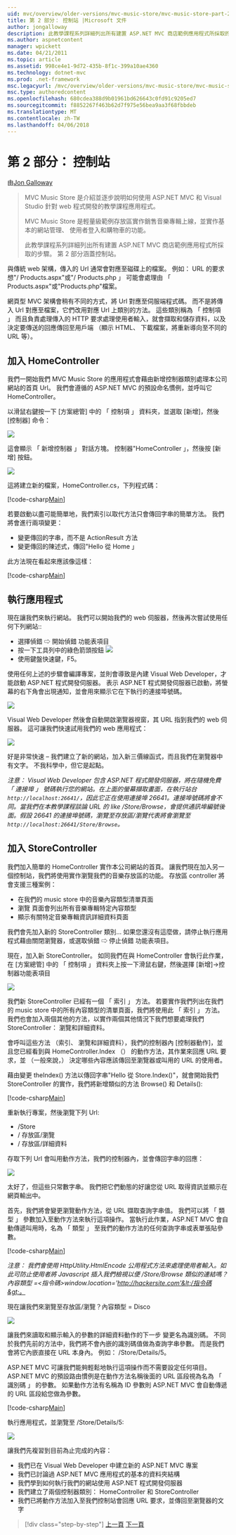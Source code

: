 ```yaml
---
uid: mvc/overview/older-versions/mvc-music-store/mvc-music-store-part-2
title: 第 2 部分： 控制站 |Microsoft 文件
author: jongalloway
description: 此教學課程系列詳細列出所有建置 ASP.NET MVC 商店範例應用程式所採取的步驟。 第 2 部分涵蓋控制站。
ms.author: aspnetcontent
manager: wpickett
ms.date: 04/21/2011
ms.topic: article
ms.assetid: 998ce4e1-9d72-435b-8f1c-399a10ae4360
ms.technology: dotnet-mvc
ms.prod: .net-framework
msc.legacyurl: /mvc/overview/older-versions/mvc-music-store/mvc-music-store-part-2
msc.type: authoredcontent
ms.openlocfilehash: 680cdea388d9b01961bd626643c0fd91c9205ed7
ms.sourcegitcommit: f8852267f463b62d7f975e56bea9aa3f68fbbdeb
ms.translationtype: MT
ms.contentlocale: zh-TW
ms.lasthandoff: 04/06/2018
---
```

<a name="part-2-controllers"></a>第 2 部分： 控制站
====================
由[Jon Galloway](https://github.com/jongalloway)

> MVC Music Store 是介紹並逐步說明如何使用 ASP.NET MVC 和 Visual Studio 針對 web 程式開發的教學課程應用程式。  
>   
> MVC Music Store 是輕量級範例存放區實作銷售音樂專輯上線，並實作基本的網站管理、 使用者登入和購物車的功能。  
>   
> 此教學課程系列詳細列出所有建置 ASP.NET MVC 商店範例應用程式所採取的步驟。 第 2 部分涵蓋控制站。


與傳統 web 架構，傳入的 Url 通常會對應至磁碟上的檔案。 例如： URL 的要求想"/ Products.aspx"或"/ Products.php 」 可能會處理由 「 Products.aspx"或"Products.php"檔案。

網頁型 MVC 架構會稍有不同的方式，將 Url 對應至伺服端程式碼。 而不是將傳入 Url 對應至檔案，它們改用對應 Url 上類別的方法。 這些類別稱為 「 控制項 」 而且負責處理傳入的 HTTP 要求處理使用者輸入，就會擷取和儲存資料，以及決定要傳送的回應傳回至用戶端 （顯示 HTML、 下載檔案，將重新導向至不同的URL 等）。

## <a name="adding-a-homecontroller"></a>加入 HomeController

我們一開始我們 MVC Music Store 的應用程式會藉由新增控制器類別處理本公司網站的首頁 Url。 我們會遵循的 ASP.NET MVC 的預設命名慣例，並呼叫它 HomeController。

以滑鼠右鍵按一下 [方案總管] 中的 「 控制項 」 資料夾，並選取 [新增]，然後 [控制器] 命令：

![](mvc-music-store-part-2/_static/image1.jpg)

這會顯示 「 新增控制器 」 對話方塊。 控制器"HomeController 」，然後按 [新增] 按鈕。

![](mvc-music-store-part-2/_static/image1.png)

這將建立新的檔案，HomeController.cs，下列程式碼：

[!code-csharp[Main](mvc-music-store-part-2/samples/sample1.cs)]

若要啟動以盡可能簡單地，我們索引以取代方法只會傳回字串的簡單方法。 我們將會進行兩項變更：

- 變更傳回的字串，而不是 ActionResult 方法
- 變更傳回的陳述式，傳回"Hello 從 Home 」

此方法現在看起來應該像這樣：

[!code-csharp[Main](mvc-music-store-part-2/samples/sample2.cs)]

## <a name="running-the-application"></a>執行應用程式

現在讓我們來執行網站。 我們可以開始我們的 web 伺服器，然後再次嘗試使用任何下列網站::

- 選擇偵錯 ⇨ 開始偵錯 功能表項目
- 按一下工具列中的綠色箭頭按鈕 ![](mvc-music-store-part-2/_static/image2.jpg)
- 使用鍵盤快速鍵，F5。

使用任何上述的步驟會編譯專案，並則會導致是內建 Visual Web Developer，才能啟動 ASP.NET 程式開發伺服器。 表示 ASP.NET 程式開發伺服器已啟動，將螢幕的右下角會出現通知，並會用來顯示它在下執行的連接埠號碼。

![](mvc-music-store-part-2/_static/image2.png)

Visual Web Developer 然後會自動開啟瀏覽器視窗，其 URL 指到我們的 web 伺服器。 這可讓我們快速試用我們的 web 應用程式：

![](mvc-music-store-part-2/_static/image3.png)

好是非常快速 – 我們建立了新的網站，加入新三價線函式，而且我們在瀏覽器中有文字。 不我科學中，但它是起點。

*注意： Visual Web Developer 包含 ASP.NET 程式開發伺服器，將在隨機免費 「 連接埠 」 號碼執行您的網站。在上面的螢幕擷取畫面，在執行站台`http://localhost:26641/`，因此它正在使用連接埠 26641。連接埠號碼將會不同。當我們在本教學課程談論 URL 的 like /Store/Browse，會提供通訊埠編號後面。假設 26641 的連接埠號碼，瀏覽至存放區/瀏覽代表將會瀏覽至`http://localhost:26641/Store/Browse`。*

## <a name="adding-a-storecontroller"></a>加入 StoreController

我們加入簡單的 HomeController 實作本公司網站的首頁。 讓我們現在加入另一個控制站，我們將使用實作瀏覽我們的音樂存放區的功能。 存放區 controller 將會支援三種案例：

- 在我們的 music store 中的音樂內容類型清單頁面
- 瀏覽 頁面會列出所有音樂專輯特定內容類型
- 顯示有關特定音樂專輯資訊詳細資料頁面

我們會先加入新的 StoreController 類別... 如果您還沒有這麼做，請停止執行應用程式藉由關閉瀏覽器，或選取偵錯 ⇨ 停止偵錯 功能表項目。

現在，加入新 StoreController。 如同我們在與 HomeController 會執行此作業，在 [方案總管] 中的 「 控制項 」 資料夾上按一下滑鼠右鍵，然後選擇 [新增]-&gt;控制器功能表項目

![](mvc-music-store-part-2/_static/image4.png)

我們新 StoreController 已經有一個 「 索引 」 方法。 若要實作我們列出在我們的 music store 中的所有內容類型的清單頁面，我們將使用此 「 索引 」 方法。 我們也會加入兩個其他的方法，以實作兩個其他情況下我們想要處理我們 StoreController： 瀏覽和詳細資料。

會呼叫這些方法 （索引、 瀏覽和詳細資料），我們的控制器內 [控制器動作]，並且您已經看到與 HomeController.Index （） 的動作方法，其作業來回應 URL 要求，並 （一般來說，） 決定哪些內容應該傳回至瀏覽器或叫用的 URL 的使用者。

藉由變更 theIndex() 方法以傳回字串"Hello 從 Store.Index()"，就會開始我們 StoreController 的實作，我們將新增類似的方法 Browse() 和 Details():

[!code-csharp[Main](mvc-music-store-part-2/samples/sample3.cs)]

重新執行專案，然後瀏覽下列 Url:

- /Store
- / 存放區/瀏覽
- / 存放區/詳細資料

存取下列 Url 會叫用動作方法，我們的控制器內，並會傳回字串的回應：

![](mvc-music-store-part-2/_static/image5.png)

太好了，但這些只常數字串。 我們把它們動態的好讓您從 URL 取得資訊並顯示在網頁輸出中。

首先，我們將會變更瀏覽動作方法，從 URL 擷取查詢字串值。 我們可以將 「 類型 」 參數加入至動作方法來執行這項操作。 當執行此作業，ASP.NET MVC 會自動傳遞叫用時，名為 「 類型 」 至我們的動作方法的任何查詢字串或表單張貼參數。

[!code-csharp[Main](mvc-music-store-part-2/samples/sample4.cs)]

*注意： 我們會使用 HttpUtility.HtmlEncode 公用程式方法來處理使用者輸入。如此可防止使用者將 Javascript 插入我們檢視以便 /Store/Browse 類似的連結嗎？內容類型 =&lt;指令碼&gt;window.location='http://hackersite.com'&lt;/指令碼&gt;。*

現在讓我們來瀏覽至存放區/瀏覽？內容類型 = Disco

![](mvc-music-store-part-2/_static/image6.png)

讓我們來讀取和顯示輸入的參數的詳細資料動作的下一步 變更名為識別碼。 不同於我們先前的方法中，我們將不會內嵌的識別碼值做為查詢字串參數。 而是我們會將它內嵌直接在 URL 本身內。 例如： /Store/Details/5。

ASP.NET MVC 可讓我們能夠輕鬆地執行這項操作而不需要設定任何項目。 ASP.NET MVC 的預設路由慣例是在動作方法名稱後面的 URL 區段視為名為 「 識別碼 」 的參數。 如果動作方法有名稱為 ID 參數則 ASP.NET MVC 會自動傳遞的 URL 區段給您做為參數。

[!code-csharp[Main](mvc-music-store-part-2/samples/sample5.cs)]

執行應用程式，並瀏覽至 /Store/Details/5:

![](mvc-music-store-part-2/_static/image7.png)

讓我們先複習到目前為止完成的內容：

- 我們已在 Visual Web Developer 中建立新的 ASP.NET MVC 專案
- 我們已討論過 ASP.NET MVC 應用程式的基本的資料夾結構
- 我們學到如何執行我們的網站使用 ASP.NET 程式開發伺服器
- 我們建立了兩個控制器類別： HomeController 和 StoreController
- 我們已將動作方法加入至我們控制站會回應 URL 要求，並傳回至瀏覽器的文字


> [!div class="step-by-step"]
> [上一頁](mvc-music-store-part-1.md)
> [下一頁](mvc-music-store-part-3.md)
